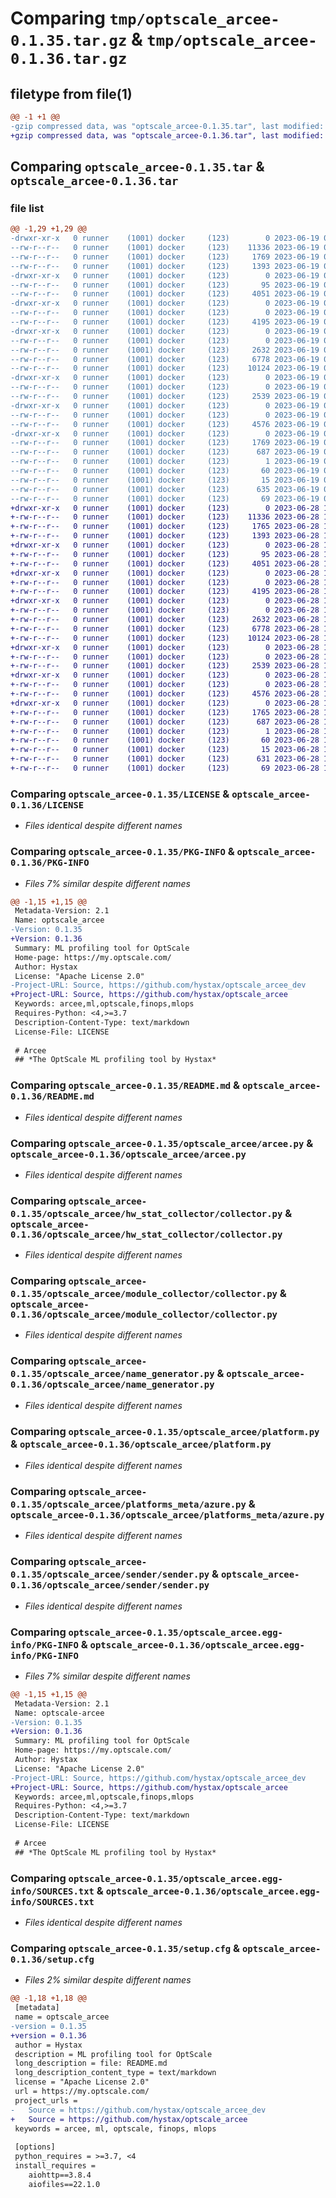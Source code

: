 # Comparing `tmp/optscale_arcee-0.1.35.tar.gz` & `tmp/optscale_arcee-0.1.36.tar.gz`

## filetype from file(1)

```diff
@@ -1 +1 @@
-gzip compressed data, was "optscale_arcee-0.1.35.tar", last modified: Mon Jun 19 06:55:38 2023, max compression
+gzip compressed data, was "optscale_arcee-0.1.36.tar", last modified: Wed Jun 28 13:01:02 2023, max compression
```

## Comparing `optscale_arcee-0.1.35.tar` & `optscale_arcee-0.1.36.tar`

### file list

```diff
@@ -1,29 +1,29 @@
-drwxr-xr-x   0 runner    (1001) docker     (123)        0 2023-06-19 06:55:38.628536 optscale_arcee-0.1.35/
--rw-r--r--   0 runner    (1001) docker     (123)    11336 2023-06-19 06:55:33.000000 optscale_arcee-0.1.35/LICENSE
--rw-r--r--   0 runner    (1001) docker     (123)     1769 2023-06-19 06:55:38.628536 optscale_arcee-0.1.35/PKG-INFO
--rw-r--r--   0 runner    (1001) docker     (123)     1393 2023-06-19 06:55:33.000000 optscale_arcee-0.1.35/README.md
-drwxr-xr-x   0 runner    (1001) docker     (123)        0 2023-06-19 06:55:38.628536 optscale_arcee-0.1.35/optscale_arcee/
--rw-r--r--   0 runner    (1001) docker     (123)       95 2023-06-19 06:55:33.000000 optscale_arcee-0.1.35/optscale_arcee/__init__.py
--rw-r--r--   0 runner    (1001) docker     (123)     4051 2023-06-19 06:55:33.000000 optscale_arcee-0.1.35/optscale_arcee/arcee.py
-drwxr-xr-x   0 runner    (1001) docker     (123)        0 2023-06-19 06:55:38.628536 optscale_arcee-0.1.35/optscale_arcee/hw_stat_collector/
--rw-r--r--   0 runner    (1001) docker     (123)        0 2023-06-19 06:55:33.000000 optscale_arcee-0.1.35/optscale_arcee/hw_stat_collector/__init__.py
--rw-r--r--   0 runner    (1001) docker     (123)     4195 2023-06-19 06:55:33.000000 optscale_arcee-0.1.35/optscale_arcee/hw_stat_collector/collector.py
-drwxr-xr-x   0 runner    (1001) docker     (123)        0 2023-06-19 06:55:38.628536 optscale_arcee-0.1.35/optscale_arcee/module_collector/
--rw-r--r--   0 runner    (1001) docker     (123)        0 2023-06-19 06:55:33.000000 optscale_arcee-0.1.35/optscale_arcee/module_collector/__init__.py
--rw-r--r--   0 runner    (1001) docker     (123)     2632 2023-06-19 06:55:33.000000 optscale_arcee-0.1.35/optscale_arcee/module_collector/collector.py
--rw-r--r--   0 runner    (1001) docker     (123)     6778 2023-06-19 06:55:33.000000 optscale_arcee-0.1.35/optscale_arcee/name_generator.py
--rw-r--r--   0 runner    (1001) docker     (123)    10124 2023-06-19 06:55:33.000000 optscale_arcee-0.1.35/optscale_arcee/platform.py
-drwxr-xr-x   0 runner    (1001) docker     (123)        0 2023-06-19 06:55:38.628536 optscale_arcee-0.1.35/optscale_arcee/platforms_meta/
--rw-r--r--   0 runner    (1001) docker     (123)        0 2023-06-19 06:55:33.000000 optscale_arcee-0.1.35/optscale_arcee/platforms_meta/__init__.py
--rw-r--r--   0 runner    (1001) docker     (123)     2539 2023-06-19 06:55:33.000000 optscale_arcee-0.1.35/optscale_arcee/platforms_meta/azure.py
-drwxr-xr-x   0 runner    (1001) docker     (123)        0 2023-06-19 06:55:38.628536 optscale_arcee-0.1.35/optscale_arcee/sender/
--rw-r--r--   0 runner    (1001) docker     (123)        0 2023-06-19 06:55:33.000000 optscale_arcee-0.1.35/optscale_arcee/sender/__init__.py
--rw-r--r--   0 runner    (1001) docker     (123)     4576 2023-06-19 06:55:33.000000 optscale_arcee-0.1.35/optscale_arcee/sender/sender.py
-drwxr-xr-x   0 runner    (1001) docker     (123)        0 2023-06-19 06:55:38.628536 optscale_arcee-0.1.35/optscale_arcee.egg-info/
--rw-r--r--   0 runner    (1001) docker     (123)     1769 2023-06-19 06:55:38.000000 optscale_arcee-0.1.35/optscale_arcee.egg-info/PKG-INFO
--rw-r--r--   0 runner    (1001) docker     (123)      687 2023-06-19 06:55:38.000000 optscale_arcee-0.1.35/optscale_arcee.egg-info/SOURCES.txt
--rw-r--r--   0 runner    (1001) docker     (123)        1 2023-06-19 06:55:38.000000 optscale_arcee-0.1.35/optscale_arcee.egg-info/dependency_links.txt
--rw-r--r--   0 runner    (1001) docker     (123)       60 2023-06-19 06:55:38.000000 optscale_arcee-0.1.35/optscale_arcee.egg-info/requires.txt
--rw-r--r--   0 runner    (1001) docker     (123)       15 2023-06-19 06:55:38.000000 optscale_arcee-0.1.35/optscale_arcee.egg-info/top_level.txt
--rw-r--r--   0 runner    (1001) docker     (123)      635 2023-06-19 06:55:38.628536 optscale_arcee-0.1.35/setup.cfg
--rw-r--r--   0 runner    (1001) docker     (123)       69 2023-06-19 06:55:33.000000 optscale_arcee-0.1.35/setup.py
+drwxr-xr-x   0 runner    (1001) docker     (123)        0 2023-06-28 13:01:02.867138 optscale_arcee-0.1.36/
+-rw-r--r--   0 runner    (1001) docker     (123)    11336 2023-06-28 13:00:58.000000 optscale_arcee-0.1.36/LICENSE
+-rw-r--r--   0 runner    (1001) docker     (123)     1765 2023-06-28 13:01:02.867138 optscale_arcee-0.1.36/PKG-INFO
+-rw-r--r--   0 runner    (1001) docker     (123)     1393 2023-06-28 13:00:58.000000 optscale_arcee-0.1.36/README.md
+drwxr-xr-x   0 runner    (1001) docker     (123)        0 2023-06-28 13:01:02.863138 optscale_arcee-0.1.36/optscale_arcee/
+-rw-r--r--   0 runner    (1001) docker     (123)       95 2023-06-28 13:00:58.000000 optscale_arcee-0.1.36/optscale_arcee/__init__.py
+-rw-r--r--   0 runner    (1001) docker     (123)     4051 2023-06-28 13:00:58.000000 optscale_arcee-0.1.36/optscale_arcee/arcee.py
+drwxr-xr-x   0 runner    (1001) docker     (123)        0 2023-06-28 13:01:02.863138 optscale_arcee-0.1.36/optscale_arcee/hw_stat_collector/
+-rw-r--r--   0 runner    (1001) docker     (123)        0 2023-06-28 13:00:58.000000 optscale_arcee-0.1.36/optscale_arcee/hw_stat_collector/__init__.py
+-rw-r--r--   0 runner    (1001) docker     (123)     4195 2023-06-28 13:00:58.000000 optscale_arcee-0.1.36/optscale_arcee/hw_stat_collector/collector.py
+drwxr-xr-x   0 runner    (1001) docker     (123)        0 2023-06-28 13:01:02.863138 optscale_arcee-0.1.36/optscale_arcee/module_collector/
+-rw-r--r--   0 runner    (1001) docker     (123)        0 2023-06-28 13:00:58.000000 optscale_arcee-0.1.36/optscale_arcee/module_collector/__init__.py
+-rw-r--r--   0 runner    (1001) docker     (123)     2632 2023-06-28 13:00:58.000000 optscale_arcee-0.1.36/optscale_arcee/module_collector/collector.py
+-rw-r--r--   0 runner    (1001) docker     (123)     6778 2023-06-28 13:00:58.000000 optscale_arcee-0.1.36/optscale_arcee/name_generator.py
+-rw-r--r--   0 runner    (1001) docker     (123)    10124 2023-06-28 13:00:58.000000 optscale_arcee-0.1.36/optscale_arcee/platform.py
+drwxr-xr-x   0 runner    (1001) docker     (123)        0 2023-06-28 13:01:02.863138 optscale_arcee-0.1.36/optscale_arcee/platforms_meta/
+-rw-r--r--   0 runner    (1001) docker     (123)        0 2023-06-28 13:00:58.000000 optscale_arcee-0.1.36/optscale_arcee/platforms_meta/__init__.py
+-rw-r--r--   0 runner    (1001) docker     (123)     2539 2023-06-28 13:00:58.000000 optscale_arcee-0.1.36/optscale_arcee/platforms_meta/azure.py
+drwxr-xr-x   0 runner    (1001) docker     (123)        0 2023-06-28 13:01:02.863138 optscale_arcee-0.1.36/optscale_arcee/sender/
+-rw-r--r--   0 runner    (1001) docker     (123)        0 2023-06-28 13:00:58.000000 optscale_arcee-0.1.36/optscale_arcee/sender/__init__.py
+-rw-r--r--   0 runner    (1001) docker     (123)     4576 2023-06-28 13:00:58.000000 optscale_arcee-0.1.36/optscale_arcee/sender/sender.py
+drwxr-xr-x   0 runner    (1001) docker     (123)        0 2023-06-28 13:01:02.863138 optscale_arcee-0.1.36/optscale_arcee.egg-info/
+-rw-r--r--   0 runner    (1001) docker     (123)     1765 2023-06-28 13:01:02.000000 optscale_arcee-0.1.36/optscale_arcee.egg-info/PKG-INFO
+-rw-r--r--   0 runner    (1001) docker     (123)      687 2023-06-28 13:01:02.000000 optscale_arcee-0.1.36/optscale_arcee.egg-info/SOURCES.txt
+-rw-r--r--   0 runner    (1001) docker     (123)        1 2023-06-28 13:01:02.000000 optscale_arcee-0.1.36/optscale_arcee.egg-info/dependency_links.txt
+-rw-r--r--   0 runner    (1001) docker     (123)       60 2023-06-28 13:01:02.000000 optscale_arcee-0.1.36/optscale_arcee.egg-info/requires.txt
+-rw-r--r--   0 runner    (1001) docker     (123)       15 2023-06-28 13:01:02.000000 optscale_arcee-0.1.36/optscale_arcee.egg-info/top_level.txt
+-rw-r--r--   0 runner    (1001) docker     (123)      631 2023-06-28 13:01:02.867138 optscale_arcee-0.1.36/setup.cfg
+-rw-r--r--   0 runner    (1001) docker     (123)       69 2023-06-28 13:00:58.000000 optscale_arcee-0.1.36/setup.py
```

### Comparing `optscale_arcee-0.1.35/LICENSE` & `optscale_arcee-0.1.36/LICENSE`

 * *Files identical despite different names*

### Comparing `optscale_arcee-0.1.35/PKG-INFO` & `optscale_arcee-0.1.36/PKG-INFO`

 * *Files 7% similar despite different names*

```diff
@@ -1,15 +1,15 @@
 Metadata-Version: 2.1
 Name: optscale_arcee
-Version: 0.1.35
+Version: 0.1.36
 Summary: ML profiling tool for OptScale
 Home-page: https://my.optscale.com/
 Author: Hystax
 License: "Apache License 2.0"
-Project-URL: Source, https://github.com/hystax/optscale_arcee_dev
+Project-URL: Source, https://github.com/hystax/optscale_arcee
 Keywords: arcee,ml,optscale,finops,mlops
 Requires-Python: <4,>=3.7
 Description-Content-Type: text/markdown
 License-File: LICENSE
 
 # Arcee
 ## *The OptScale ML profiling tool by Hystax*
```

### Comparing `optscale_arcee-0.1.35/README.md` & `optscale_arcee-0.1.36/README.md`

 * *Files identical despite different names*

### Comparing `optscale_arcee-0.1.35/optscale_arcee/arcee.py` & `optscale_arcee-0.1.36/optscale_arcee/arcee.py`

 * *Files identical despite different names*

### Comparing `optscale_arcee-0.1.35/optscale_arcee/hw_stat_collector/collector.py` & `optscale_arcee-0.1.36/optscale_arcee/hw_stat_collector/collector.py`

 * *Files identical despite different names*

### Comparing `optscale_arcee-0.1.35/optscale_arcee/module_collector/collector.py` & `optscale_arcee-0.1.36/optscale_arcee/module_collector/collector.py`

 * *Files identical despite different names*

### Comparing `optscale_arcee-0.1.35/optscale_arcee/name_generator.py` & `optscale_arcee-0.1.36/optscale_arcee/name_generator.py`

 * *Files identical despite different names*

### Comparing `optscale_arcee-0.1.35/optscale_arcee/platform.py` & `optscale_arcee-0.1.36/optscale_arcee/platform.py`

 * *Files identical despite different names*

### Comparing `optscale_arcee-0.1.35/optscale_arcee/platforms_meta/azure.py` & `optscale_arcee-0.1.36/optscale_arcee/platforms_meta/azure.py`

 * *Files identical despite different names*

### Comparing `optscale_arcee-0.1.35/optscale_arcee/sender/sender.py` & `optscale_arcee-0.1.36/optscale_arcee/sender/sender.py`

 * *Files identical despite different names*

### Comparing `optscale_arcee-0.1.35/optscale_arcee.egg-info/PKG-INFO` & `optscale_arcee-0.1.36/optscale_arcee.egg-info/PKG-INFO`

 * *Files 7% similar despite different names*

```diff
@@ -1,15 +1,15 @@
 Metadata-Version: 2.1
 Name: optscale-arcee
-Version: 0.1.35
+Version: 0.1.36
 Summary: ML profiling tool for OptScale
 Home-page: https://my.optscale.com/
 Author: Hystax
 License: "Apache License 2.0"
-Project-URL: Source, https://github.com/hystax/optscale_arcee_dev
+Project-URL: Source, https://github.com/hystax/optscale_arcee
 Keywords: arcee,ml,optscale,finops,mlops
 Requires-Python: <4,>=3.7
 Description-Content-Type: text/markdown
 License-File: LICENSE
 
 # Arcee
 ## *The OptScale ML profiling tool by Hystax*
```

### Comparing `optscale_arcee-0.1.35/optscale_arcee.egg-info/SOURCES.txt` & `optscale_arcee-0.1.36/optscale_arcee.egg-info/SOURCES.txt`

 * *Files identical despite different names*

### Comparing `optscale_arcee-0.1.35/setup.cfg` & `optscale_arcee-0.1.36/setup.cfg`

 * *Files 2% similar despite different names*

```diff
@@ -1,18 +1,18 @@
 [metadata]
 name = optscale_arcee
-version = 0.1.35
+version = 0.1.36
 author = Hystax
 description = ML profiling tool for OptScale
 long_description = file: README.md
 long_description_content_type = text/markdown
 license = "Apache License 2.0"
 url = https://my.optscale.com/
 project_urls = 
-	Source = https://github.com/hystax/optscale_arcee_dev
+	Source = https://github.com/hystax/optscale_arcee
 keywords = arcee, ml, optscale, finops, mlops
 
 [options]
 python_requires = >=3.7, <4
 install_requires = 
 	aiohttp==3.8.4
 	aiofiles==22.1.0
```

